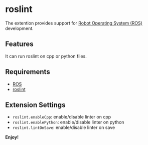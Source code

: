 # roslint

The extention provides support for [Robot Operating System (ROS)](https://www.ros.org/) development.

## Features

It can run roslint on cpp or python files.

## Requirements

- [ROS](https://www.ros.org/)
- [roslint](http://wiki.ros.org/roslint)

## Extension Settings

* `roslint.enableCpp`: enable/disable linter on cpp
* `roslint.enablePython`: enable/disable linter on python
* `roslint.lintOnSave`: enable/disable linter on save


**Enjoy!**
